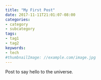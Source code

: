 ```yaml
---
title: "My First Post"
date: 2017-11-11T21:01:07-08:00
categories:
- category
- subcategory
tags:
- tag1
- tag2
keywords:
- tech
#thumbnailImage: //example.com/image.jpg
---
```


<!--more-->
Post to say hello to the universe. 